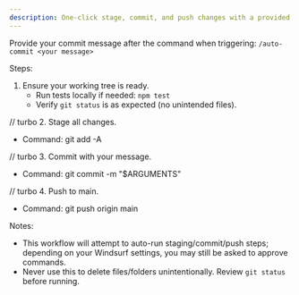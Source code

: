 ```yaml
---
description: One-click stage, commit, and push changes with a provided commit message.
---
```


Provide your commit message after the command when triggering: `/auto-commit <your message>`

Steps:

1. Ensure your working tree is ready.
   - Run tests locally if needed: `npm test`
   - Verify `git status` is as expected (no unintended files).

// turbo
2. Stage all changes.
   - Command: git add -A

// turbo
3. Commit with your message.
   - Command: git commit -m "$ARGUMENTS"

// turbo
4. Push to main.
   - Command: git push origin main

Notes:
- This workflow will attempt to auto-run staging/commit/push steps; depending on your Windsurf settings, you may still be asked to approve commands.
- Never use this to delete files/folders unintentionally. Review `git status` before running.
